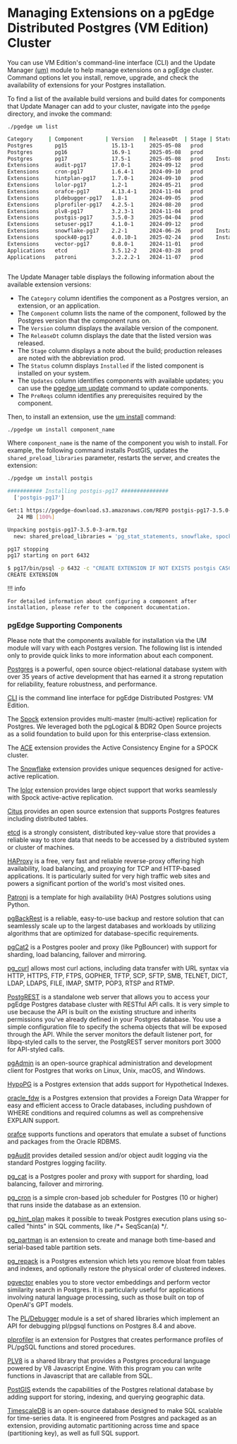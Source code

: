 # Managing Extensions on a pgEdge Distributed Postgres (VM Edition) Cluster 

You can use VM Edition's command-line interface (CLI) and the Update Manager [(um)](../pgedge_commands/um.md) module to help manage extensions on a pgEdge cluster. Command options let you install, remove, upgrade, and check the availability of extensions for your Postgres installation. 

To find a list of the available build versions and build dates for components that Update Manager can add to your cluster, navigate into the `pgedge` directory, and invoke the command:

`./pgedge um list`

```bash
Category     | Component       | Version   | ReleaseDt  | Stage | Status    | Updates | PreReqs
Postgres       pg15              15.13-1     2025-05-08   prod                                   
Postgres       pg16              16.9-1      2025-05-08   prod                                   
Postgres       pg17              17.5-1      2025-05-08   prod    Installed                      
Extensions     audit-pg17        17.0-1      2024-09-12   prod                                   
Extensions     cron-pg17         1.6.4-1     2024-09-10   prod                                   
Extensions     hintplan-pg17     1.7.0-1     2024-09-10   prod                                   
Extensions     lolor-pg17        1.2-1       2024-05-21   prod                                   
Extensions     orafce-pg17       4.13.4-1    2024-11-04   prod                                   
Extensions     pldebugger-pg17   1.8-1       2024-09-05   prod                                   
Extensions     plprofiler-pg17   4.2.5-1     2024-08-20   prod                                   
Extensions     plv8-pg17         3.2.3-1     2024-11-04   prod                                   
Extensions     postgis-pg17      3.5.0-3     2025-04-04   prod                                   
Extensions     setuser-pg17      4.1.0-1     2024-09-12   prod                                   
Extensions     snowflake-pg17    2.2-1       2024-06-26   prod    Installed                      
Extensions     spock40-pg17      4.0.10-1    2025-02-24   prod    Installed                      
Extensions     vector-pg17       0.8.0-1     2024-11-01   prod                                   
Applications   etcd              3.5.12-2    2024-03-28   prod                          EL       
Applications   patroni           3.2.2.2-1   2024-11-07   prod                          EL       
   
```

The Update Manager table displays the following information about the available extension versions:

* The `Category` column identifies the component as a Postgres version, an extension, or an application.
* The `Component` column lists the name of the component, followed by the Postgres version that the component runs on.
* The `Version` column displays the available version of the component.
* The `ReleaseDt` column displays the date that the listed version was released.
* The `Stage` column displays a note about the build; production releases are noted with the abbreviation prod.
* The `Status` column displays `Installed` if the listed component is installed on your system.
* The `Updates` column identifies components with available updates; you can use the [pgedge um update](https://docs.pgedge.com/platform/pgedge_commands/doc/um-update) command to update components.
* The `PreReqs` column identifies any prerequisites required by the component.

Then, to install an extension, use the [um install](https://docs.pgedge.com/platform/pgedge_commands/doc/um-install) command:

`./pgedge um install component_name`

Where `component_name` is the name of the component you wish to install.  For example, the following command installs PostGIS, updates the `shared_preload_libraries` parameter, restarts the server, and creates the extension:

```bash
./pgedge um install postgis

########### Installing postgis-pg17 ###############
  ['postgis-pg17']

Get:1 https://pgedge-download.s3.amazonaws.com/REPO postgis-pg17-3.5.0-3-arm
   24 MB [100%]

Unpacking postgis-pg17-3.5.0-3-arm.tgz
  new: shared_preload_libraries = 'pg_stat_statements, snowflake, spock, postgis-3'

pg17 stopping
pg17 starting on port 6432

$ pg17/bin/psql -p 6432 -c "CREATE EXTENSION IF NOT EXISTS postgis CASCADE" postgres
CREATE EXTENSION
```

!!! info

    For detailed information about configuring a component after installation, please refer to the component documentation.

### pgEdge Supporting Components

Please note that the components available for installation via the UM module will vary with each Postgres version. The following list is intended only to provide quick links to more information about each component.

[Postgres](https://www.postgresql.org/) is a powerful, open source object-relational database system with over 35 years of active development that has earned it a strong reputation for reliability, feature robustness, and performance.

[CLI](https://docs.pgedge.com/platform/pgedge_commands) is the command line interface for pgEdge Distributed Postgres: VM Edition.

The [Spock](https://docs.pgedge.com/spock_ext) extension provides multi-master (multi-active) replication for Postgres. We leveraged both the pgLogical & BDR2 Open Source projects as a solid foundation to build upon for this enterprise-class extension.

The [ACE](https://docs.pgedge.com/ace) extension provides the Active Consistency Engine for a SPOCK cluster.

The [Snowflake](https://docs.pgedge.com/snowflake) extension provides unique sequences designed for active-active replication.

The [lolor](https://docs.pgedge.com/snowflake) extension provides large object support that works seamlessly with Spock active-active replication.

[Citus](https://docs.citusdata.com/en/stable/get_started/what_is_citus.html) provides an open source extension that supports Postgres features including distributed tables.

[etcd](https://etcd.io/) is a strongly consistent, distributed key-value store that provides a reliable way to store data that needs to be accessed by a distributed system or cluster of machines.

[HAProxy](https://www.haproxy.org) is a free, very fast and reliable reverse-proxy offering high availability, load balancing, and proxying for TCP and HTTP-based applications. It is particularly suited for very high traffic web sites and powers a significant portion of the world's most visited ones.

[Patroni](https://github.com/pgedge/patroni) is a template for high availability (HA) Postgres solutions using Python. 

[pgBackRest](https://pgbackrest.org/) is a reliable, easy-to-use backup and restore solution that can seamlessly scale up to the largest databases and workloads by utilizing algorithms that are optimized for database-specific requirements.

[pgCat2](https://github.com/pgEdge/pgcat) is a Postgres pooler and proxy (like PgBouncer) with support for sharding, load balancing, failover and mirroring.

[pg_curl](https://github.com/RekGRpth/pg_curl) allows most curl actions, including data transfer with URL syntax via HTTP, HTTPS, FTP, FTPS, GOPHER, TFTP, SCP, SFTP, SMB, TELNET, DICT, LDAP, LDAPS, FILE, IMAP, SMTP, POP3, RTSP and RTMP.

[PostgREST](https://www.pgedge.com/blog/pgedge-distributed-postgresql-and-postgrest) is a standalone web server that allows you to access your pgEdge Postgres database cluster with RESTful API calls. It is very simple to use because the API is built on the existing structure and inherits permissions you've already defined in your Postgres database. You use a simple configuration file to specify the schema objects that will be exposed through the API. While the server monitors the default listener port, for libpq-styled calls to the server, the PostgREST server monitors port 3000 for API-styled calls.

[pgAdmin](https://www.pgadmin.org/) is an open-source graphical administration and development client for Postgres that works on Linux, Unix, macOS, and Windows.

[HypoPG](https://hypopg.readthedocs.io/en/latest/) is a Postgres extension that adds support for Hypothetical Indexes. 

[oracle_fdw](https://github.com/laurenz/oracle_fdw) is a Postgres extension that provides a Foreign Data Wrapper for easy and efficient access to Oracle databases, including pushdown of WHERE conditions and required columns as well as comprehensive EXPLAIN support.

[orafce](https://github.com/orafce/orafce#orafce---oracles-compatibility-functions-and-packages) supports functions and operators that emulate a subset of functions and packages from the Oracle RDBMS.

[pgAudit](https://github.com/pgaudit/pgaudit) provides detailed session and/or object audit logging via the standard Postgres logging facility.

[pg_cat](https://github.com/postgresml/pgcat) is a Postgres pooler and proxy with support for sharding, load balancing, failover and mirroring.

[pg_cron]() is a simple cron-based job scheduler for Postgres (10 or higher) that runs inside the database as an extension.

[pg_hint_plan](https://github.com/ossc-db/pg_hint_plan) makes it possible to tweak Postgres execution plans using so-called "hints" in SQL comments, like /*+ SeqScan(a) */.

[pg_partman](https://github.com/pgpartman/pg_partman#pg-partition-manager) is an extension to create and manage both time-based and serial-based table partition sets.

[pg_repack](https://github.com/reorg/pg_repack) is a Postgres extension which lets you remove bloat from tables and indexes, and optionally restore the physical order of clustered indexes. 

[pgvector](https://github.com/pgvector/pgvector) enables you to store vector embeddings and perform vector similarity search in Postgres. It is particularly useful for applications involving natural language processing, such as those built on top of OpenAI's GPT models.

The [PL/Debugger](https://github.com/EnterpriseDB/pldebugger) module is a set of shared libraries which implement an API for debugging pl/pgsql functions on Postgres 8.4 and above.

[plprofiler](https://github.com/bigsql/plprofiler#plprofiler) is an extension for Postgres that creates performance profiles of PL/pgSQL functions and stored procedures. 

[PLV8](https://github.com/plv8/plv8) is a shared library that provides a Postgres procedural language powered by V8 Javascript Engine. With this program you can write functions in Javascript that are callable from SQL.

[PostGIS](https://postgis.net/documentation/) extends the capabilities of the Postgres relational database by adding support for storing, indexing, and querying geographic data.

[TimescaleDB](https://github.com/timescale/timescaledb) is an open-source database designed to make SQL scalable for time-series data. It is engineered from Postgres and packaged as an extension, providing automatic partitioning across time and space (partitioning key), as well as full SQL support.

